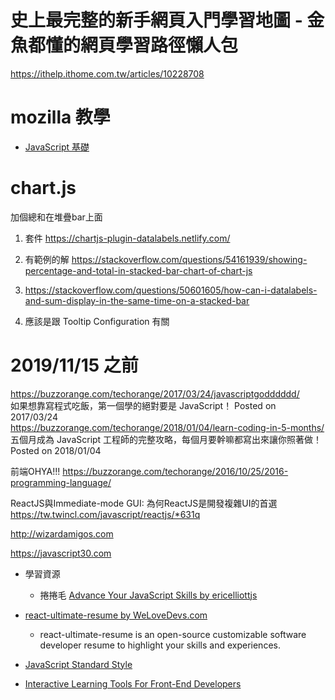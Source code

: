 # 史上最完整的新手網頁入門學習地圖 - 金魚都懂的網頁學習路徑懶人包
https://ithelp.ithome.com.tw/articles/10228708

# mozilla 教學
- [JavaScript 基礎](https://developer.mozilla.org/zh-TW/docs/Learn/Getting_started_with_the_web/JavaScript_basics)

# chart.js
加個總和在堆疊bar上面
1. 套件  https://chartjs-plugin-datalabels.netlify.com/
2. 有範例的解 https://stackoverflow.com/questions/54161939/showing-percentage-and-total-in-stacked-bar-chart-of-chart-js
3. https://stackoverflow.com/questions/50601605/how-can-i-datalabels-and-sum-display-in-the-same-time-on-a-stacked-bar

4. 應該是跟 Tooltip Configuration 有關


# 2019/11/15 之前
https://buzzorange.com/techorange/2017/03/24/javascriptgodddddd/  
如果想靠寫程式吃飯，第一個學的絕對要是 JavaScript！  Posted on 2017/03/24  
https://buzzorange.com/techorange/2018/01/04/learn-coding-in-5-months/  
五個月成為 JavaScript 工程師的完整攻略，每個月要幹嘛都寫出來讓你照著做！Posted on 2018/01/04


前端OHYA!!!
https://buzzorange.com/techorange/2016/10/25/2016-programming-language/

ReactJS與Immediate-mode GUI: 為何ReactJS是開發複雜UI的首選
https://tw.twincl.com/javascript/reactjs/*631q


http://wizardamigos.com  
  
  

https://javascript30.com  

- 學習資源
    - 捲捲毛 [Advance Your JavaScript Skills by ericelliottjs](https://ericelliottjs.com/)

- [react-ultimate-resume by WeLoveDevs.com](https://github.com/welovedevs/react-ultimate-resume)
    - react-ultimate-resume is an open-source customizable software developer resume to highlight your skills and experiences.

- [JavaScript Standard Style](https://github.com/standard/standard/blob/master/docs/README-zhtw.md)

- [Interactive Learning Tools For Front-End Developers](https://www.smashingmagazine.com/2021/09/interactive-learning-tools-front-end-developers/#design-patterns-game)